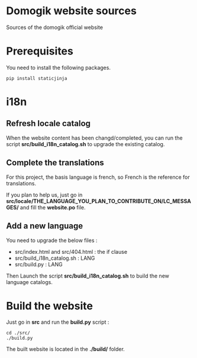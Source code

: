 Domogik website sources
=======================

Sources of the domogik official website

Prerequisites
=============

You need to install the following packages.

```
pip install staticjinja
```


i18n
====

Refresh locale catalog
----------------------

When the website content has been changd/completed, you can run the script **src/build_i18n_catalog.sh** to upgrade the existing catalog.

Complete the translations
-------------------------

For this project, the basis language is french, so French is the reference for translations.

If you plan to help us, just go in **src/locale/THE_LANGUAGE_YOU_PLAN_TO_CONTRIBUTE_ON/LC_MESSAGES/** and fill the **website.po** file.

Add a new language
------------------

You need to upgrade the below files :

* src/index.html and src/404.html : the if clause
* src/build_i18n_catalog.sh : LANG
* src/build.py : LANG

Then Launch the script **src/build_i18n_catalog.sh** to build the new language catalogs.

Build the website
=================

Just go in **src** and run the **build.py** script : 

```
cd ./src/
./build.py
```

The built website is located in the **./build/** folder.
